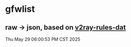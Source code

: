 # gfwlist
## raw -> json, based on [v2ray-rules-dat](https://github.com/Loyalsoldier/v2ray-rules-dat)
Thu May 29 06:00:53 PM CST 2025

